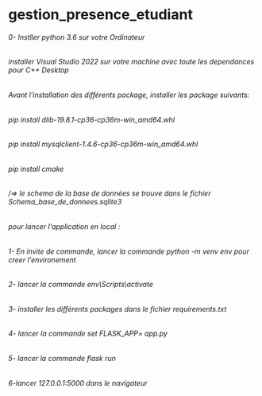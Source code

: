 # gestion_presence_etudiant

###### 0- Instller python 3.6 sur votre Ordinateur 
###### installer Visual Studio 2022 sur votre machine avec toute les dependances pour C++ Desktop

###### Avant l'installation des différents package, installer les package suivants: 
###### pip install dlib-19.8.1-cp36-cp36m-win_amd64.whl
###### pip install mysqlclient-1.4.6-cp36-cp36m-win_amd64.whl
###### pip install cmake
 
###### /=> le schema de la base de données se trouve dans le fichier Schema_base_de_donnees.sqlite3
 
###### pour lancer l'application en local :
 

###### 1- En invite de commande, lancer la commande python -m venv env pour creer l'environement
###### 2- lancer la commande env\Scripts\activate
###### 3- installer les différents packages dans le fichier requirements.txt
###### 4- lancer la commande set FLASK_APP= app.py
###### 5- lancer la commande flask run
###### 6-lancer 127.0.0.1:5000 dans le navigateur

